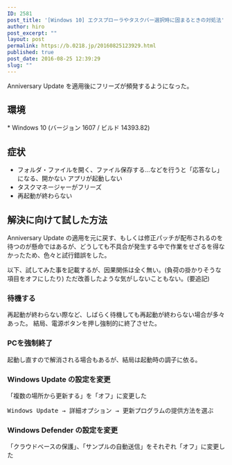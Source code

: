 ```yaml
---
ID: 2581
post_title: '[Windows 10] エクスプローラやタスクバー選択時に固まるときの対処法'
author: hiro
post_excerpt: ""
layout: post
permalink: https://b.0218.jp/20160825123929.html
published: true
post_date: 2016-08-25 12:39:29
slug: ""
---
```

Anniversary Update を適用後にフリーズが頻発するようになった。
<!--more-->
<h2>環境</h2>
* Windows 10 (バージョン 1607 / ビルド 14393.82)

<h2>症状</h2>
<ul>
 	<li>フォルダ・ファイルを開く、ファイル保存する…などを行うと「応答なし」になる、開かない
アプリが起動しない</li>
 	<li>タスクマネージャーがフリーズ</li>
 	<li>再起動が終わらない</li>
</ul>
<h2>解決に向けて試した方法</h2>
Anniversary Update の適用を元に戻す、もしくは修正パッチが配布されるのを待つのが懸命ではあるが、どうしても不具合が発生する中で作業をせざるを得なかったため、色々と試行錯誤をした。

以下、試してみた事を記載するが、因果関係は全く無い。(負荷の掛かりそうな項目をオフにしたり)
ただ改善したような気がしないこともない。(要追記)

<h3>待機する</h3>
再起動が終わらない際など、しばらく待機しても再起動が終わらない場合が多々あった。
結局、電源ボタンを押し強制的に終了させた。

<h3>PCを強制終了</h3>
起動し直すので解消される場合もあるが、結局は起動時の調子に依る。

<h3>Windows Update の設定を変更</h3>
「複数の場所から更新する」を「オフ」に変更した
<pre>Windows Update → 詳細オプション → 更新プログラムの提供方法を選ぶ</pre>

<h3>Windows Defender の設定を変更</h3>
「クラウドベースの保護」、「サンプルの自動送信」をそれぞれ「オフ」に変更した